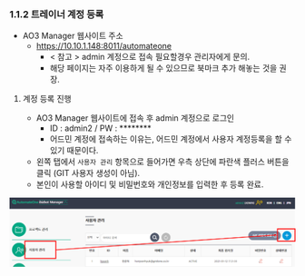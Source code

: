 ### 1.1.2 트레이너 계정 등록
+ AO3 Manager 웹사이트 주소
   + https://10.10.1.148:8011/automateone
      - < 참고 > admin 계정으로 접속 필요할경우 관리자에게 문의.
      - 해당 페이지는 자주 이용하게 될 수 있으므로 북마크 추가 해놓는 것을 권장. 

1. 계정 등록 진행
   +  AO3 Manager 웹사이트에 접속 후 admin 계정으로 로그인
      - ID : admin2 / PW : ********
      - 어드민 계정에 접속하는 이유는, 어드민 계정에서 사용자 계정등록을 할 수 있기 때문이다.  
      
   - 왼쪽 탭에서 `사용자 관리` 항목으로 들어가면 우측 상단에 파란색 플러스 버튼을 클릭 (GIT 사용자 생성이 아님).
   - 본인이 사용할 아이디 및 비밀번호와 개인정보를 입력한 후 등록 완료.

![사용자 관리탭](./img/1.1.2.1.png)  